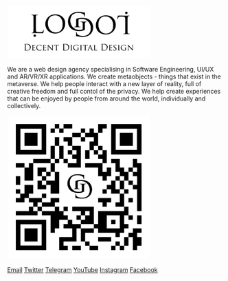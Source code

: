 <a href="https://logoi.dev?source=ghb">
    <img width="333" alt="Logo Banner" src="/images/banner.png" />
</a>

We are a web design agency specialising in Software Engineering, UI/UX and AR/VR/XR applications.
We create metaobjects - things that exist in the metaverse.
We help people interact with a new layer of reality, full of creative freedom and full contol of the privacy.
We help create experiences that can be enjoyed by people from around the world, individually and collectively.

<a href="https://logoi.dev?source=ghqr">
    <img width="333" alt="QR logo" src="/images/qr.svg" />
</a>

[Email](mailto:hi@logoi.dev)  [Twitter](https://twitter.com/logoidev)  [Telegram](https://t.me/logoidev)  [YouTube](https://youtube.com/@logoidev)  [Instagram](https://www.instagram.com/logoidev)  [Facebook](https://facebook.com/logoidev)  
